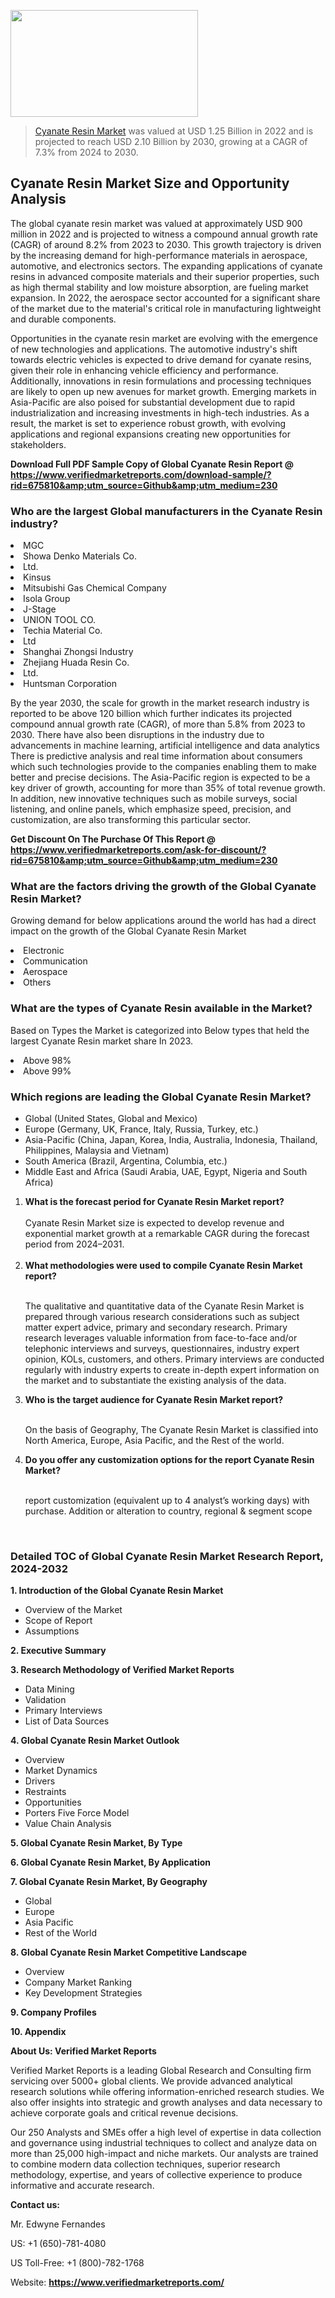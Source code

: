 <img src="https://ffe5etoiles.com/wp-content/uploads/2024/12/MST1-300x171.png" alt="" width="300" height="171" class="alignnone size-medium wp-image-20088" /><blockquote><p><p><a href="https://www.verifiedmarketreports.com/download-sample/?rid=675810&utm_source=Github&utm_medium=230" target="_blank">Cyanate Resin Market</a> was valued at USD 1.25 Billion in 2022 and is projected to reach USD 2.10 Billion by 2030, growing at a CAGR of 7.3% from 2024 to 2030.</p></blockquote><p><h2>Cyanate Resin Market Size and Opportunity Analysis</h2><p>The global cyanate resin market was valued at approximately USD 900 million in 2022 and is projected to witness a compound annual growth rate (CAGR) of around 8.2% from 2023 to 2030. This growth trajectory is driven by the increasing demand for high-performance materials in aerospace, automotive, and electronics sectors. The expanding applications of cyanate resins in advanced composite materials and their superior properties, such as high thermal stability and low moisture absorption, are fueling market expansion. In 2022, the aerospace sector accounted for a significant share of the market due to the material's critical role in manufacturing lightweight and durable components.</p><p>Opportunities in the cyanate resin market are evolving with the emergence of new technologies and applications. The automotive industry's shift towards electric vehicles is expected to drive demand for cyanate resins, given their role in enhancing vehicle efficiency and performance. Additionally, innovations in resin formulations and processing techniques are likely to open up new avenues for market growth. Emerging markets in Asia-Pacific are also poised for substantial development due to rapid industrialization and increasing investments in high-tech industries. As a result, the market is set to experience robust growth, with evolving applications and regional expansions creating new opportunities for stakeholders.</p></p><p class=""><strong>Download Full PDF Sample Copy of Global Cyanate Resin Report @ <a href="https://www.verifiedmarketreports.com/download-sample/?rid=675810&amp;utm_source=Github&amp;utm_medium=230" target="_blank">https://www.verifiedmarketreports.com/download-sample/?rid=675810&amp;utm_source=Github&amp;utm_medium=230</a></strong></p><h3 id="" class="">Who are the largest Global manufacturers in the Cyanate Resin industry?</h3><p><li>MGC</li><li> Showa Denko Materials Co.</li><li> Ltd.</li><li> Kinsus</li><li> Mitsubishi Gas Chemical Company</li><li> Isola Group</li><li> J-Stage</li><li> UNION TOOL CO.</li><li> Techia Material Co.</li><li> Ltd</li><li> Shanghai Zhongsi Industry</li><li> Zhejiang Huada Resin Co.</li><li> Ltd.</li><li> Huntsman Corporation</li></p><div class=""><div class="" dir="" data-message-author-role="" data-message-id="" data-message-model-slug=""><div class=""><div class=""><div class=""><div class="" dir="" data-message-author-role="" data-message-id="" data-message-model-slug=""><div class=""><div class=""><p>By the year 2030, the scale for growth in the market research industry is reported to be above 120 billion which further indicates its projected compound annual growth rate (CAGR), of more than 5.8% from 2023 to 2030. There have also been disruptions in the industry due to advancements in machine learning, artificial intelligence and data analytics There is predictive analysis and real time information about consumers which such technologies provide to the companies enabling them to make better and precise decisions. The Asia-Pacific region is expected to be a key driver of growth, accounting for more than 35% of total revenue growth. In addition, new innovative techniques such as mobile surveys, social listening, and online panels, which emphasize speed, precision, and customization, are also transforming this particular sector.</p><p><strong>Get Discount On The Purchase Of This Report @&nbsp; <a href="https://www.verifiedmarketreports.com/ask-for-discount/?rid=675810&amp;utm_source=Github&amp;utm_medium=230" target="_blank">https://www.verifiedmarketreports.com/ask-for-discount/?rid=675810&amp;utm_source=Github&amp;utm_medium=230</a></strong></p></div></div></div></div></div></div></div></div><h3 id="" class="">What are the factors driving the growth of the Global Cyanate Resin Market?</h3><p id="" class="">Growing demand for below applications around the world has had a direct impact on the growth of the Global Cyanate Resin Market</p><p id="" class=""><li>Electronic</li><li> Communication</li><li> Aerospace</li><li> Others</li></p><h3 id="" class="">What are the types of Cyanate Resin available in the Market?</h3><p id="" class="">Based on Types the Market is categorized into Below types that held the largest Cyanate Resin market share In 2023.</p><p id="" class=""><li>Above 98%</li><li> Above 99%</li></p><h3 id="" class="">Which regions are leading the Global Cyanate Resin Market?</h3><ul><li>Global (United States, Global and Mexico)</li><li>Europe (Germany, UK, France, Italy, Russia, Turkey, etc.)</li><li>Asia-Pacific (China, Japan, Korea, India, Australia, Indonesia, Thailand, Philippines, Malaysia and Vietnam)</li><li>South America (Brazil, Argentina, Columbia, etc.)</li><li>Middle East and Africa (Saudi Arabia, UAE, Egypt, Nigeria and South Africa)</li></ul><p><ol><li><strong>What is the forecast period for Cyanate Resin Market report?<br /></strong><br /><span data-sheets-root="1" data-sheets-value="{&quot;1&quot;:2,&quot;2&quot;:&quot;XXXX size is expected to develop revenue and exponential market growth at a remarkable CAGR during the forecast period from 2024&ndash;2030.&quot;}" data-sheets-userformat="{&quot;2&quot;:12674,&quot;4&quot;:{&quot;1&quot;:2,&quot;2&quot;:16776960},&quot;10&quot;:2,&quot;11&quot;:0,&quot;15&quot;:&quot;Arial&quot;,&quot;16&quot;:12}">Cyanate Resin Market size is expected to develop revenue and exponential market growth at a remarkable CAGR during the forecast period from 2024&ndash;2031.</span><br /><br /></li><li><strong>What methodologies were used to compile Cyanate Resin Market report?<br /><br /></strong><p>The qualitative and quantitative data of the&nbsp;Cyanate Resin Market is prepared through various research considerations such as subject matter expert advice, primary and secondary research. Primary research leverages valuable information from face-to-face and/or telephonic interviews and surveys, questionnaires, industry expert opinion, KOLs, customers, and others. Primary interviews are conducted regularly with industry experts to create in-depth expert information on the market and to substantiate the existing analysis of the data.&nbsp;</p></li><li><strong>Who is the target audience for Cyanate Resin Market report?<br /><br /></strong><p>On the basis of Geography, The&nbsp;Cyanate Resin Market is classified into North America, Europe, Asia Pacific, and the Rest of the world.</p></li><li><strong>Do you offer any customization options for the report Cyanate Resin Market?<br /><br /></strong><p>report customization (equivalent up to 4 analyst&rsquo;s working days) with purchase. Addition or alteration to country, regional &amp; segment scope</p><p>&nbsp;</p></li></ol></p><h3 id="" class="">Detailed TOC of Global Cyanate Resin Market Research Report, 2024-2032</h3><p id="" class=""><strong>1. Introduction of the Global Cyanate Resin Market</strong></p><ul><li>Overview of the Market</li><li>Scope of Report</li><li>Assumptions</li></ul><p id="" class=""><strong>2. Executive Summary</strong></p><p id="" class=""><strong>3. Research Methodology of&nbsp;Verified Market Reports</strong></p><ul><li>Data Mining</li><li>Validation</li><li>Primary Interviews</li><li>List of Data Sources</li></ul><p id="" class=""><strong>4. Global Cyanate Resin Market Outlook</strong></p><ul><li>Overview</li><li>Market Dynamics</li><li>Drivers</li><li>Restraints</li><li>Opportunities</li><li>Porters Five Force Model</li><li>Value Chain Analysis</li></ul><p id="" class=""><strong>5. Global Cyanate Resin Market, By&nbsp;Type</strong></p><p id="" class=""><strong>6. Global Cyanate Resin Market, By Application</strong></p><p id="" class=""><strong>7. Global Cyanate Resin Market, By Geography</strong></p><ul><li>Global</li><li>Europe</li><li>Asia Pacific</li><li>Rest of the World</li></ul><p id="" class=""><strong>8. Global Cyanate Resin Market Competitive Landscape</strong></p><ul><li>Overview</li><li>Company Market Ranking</li><li>Key Development Strategies</li></ul><p id="" class=""><strong>9. Company Profiles</strong></p><p id="" class=""><strong>10. Appendix</strong></p><p id="" class=""><strong>About Us: Verified Market Reports</strong></p><p id="" class="">Verified Market Reports is a leading Global Research and Consulting firm servicing over 5000+ global clients. We provide advanced analytical research solutions while offering information-enriched research studies. We also offer insights into strategic and growth analyses and data necessary to achieve corporate goals and critical revenue decisions.</p><p id="" class="">Our 250 Analysts and SMEs offer a high level of expertise in data collection and governance using industrial techniques to collect and analyze data on more than 25,000 high-impact and niche markets. Our analysts are trained to combine modern data collection techniques, superior research methodology, expertise, and years of collective experience to produce informative and accurate research.</p><p id="" class=""><strong>Contact us:</strong></p><p id="" class="">Mr. Edwyne Fernandes</p><p id="" class="">US: +1 (650)-781-4080</p><p id="" class="">US Toll-Free: +1 (800)-782-1768</p><p id="" class="">Website: <a target="" data-test-app-aware-link=""><strong>https://www.verifiedmarketreports.com/</strong></a></p>
